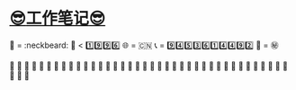 # __[:sunglasses:工作笔记:sunglasses:](https://github.com/benniao1996/1996)__
:restroom: = :neckbeard:    :underage: < :one::nine::nine::six:    :globe_with_meridians: = :cn:    :telephone_receiver: = :nine::four::five::three::six::one::four::four::nine::two: :couple_with_heart: = :secret:

:shit: :shit: :shit: :shit: :shit: :shit: :shit: :shit: :shit: :shit: :shit: :shit: :shit: :shit: :shit: :shit: :shit: :shit: :shit: :shit: :shit: :shit: :shit: :shit: :shit: :shit: :shit: :shit: :shit: :shit: :shit: :shit: :shit: :shit: :shit: :shit: :shit: :shit: :shit: :shit: :shit:
